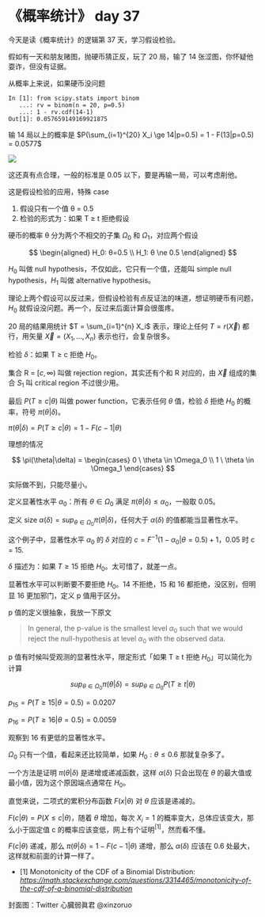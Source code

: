 # 《概率统计》 day 37

今天是读《概率统计》的逻辑第 37 天，学习假设检验。

假如有一天和朋友赌图，抛硬币猜正反，玩了 20 局，输了 14 张涩图，你怀疑他耍诈，但没有证据。

从概率上来说，如果硬币没问题

```
In [1]: from scipy.stats import binom
   ...: rv = binom(n = 20, p=0.5)
   ...: 1 - rv.cdf(14-1)
Out[1]: 0.057659149169921875
```

输 14 局以上的概率是 $P(\sum_{i=1}^{20} X_i \ge 14|p=0.5) = 1 - F(13|p=0.5) = 0.0577$

![](https://files.mdnice.com/user/18103/b5d8defd-7bf3-4cc7-9233-b1ad5b4e24bf.png)

这还真有点合理，一般的标准是 0.05 以下，要是再输一局，可以考虑削他。

这是假设检验的应用，特殊 case

1. 假设只有一个值 θ = 0.5
2. 检验的形式为：如果 T ≥ t 拒绝假设

硬币的概率 θ 分为两个不相交的子集 $\Omega_0$ 和 $\Omega_1$，对应两个假设

$$
\begin{aligned}
H_0: θ=0.5 \\
H_1: θ \ne 0.5
\end{aligned}
$$

$H_0$ 叫做 null hypothesis，不仅如此，它只有一个值，还能叫 simple null hypothesis，$H_1$ 叫做 alternative hypothesis。

理论上两个假设可以反过来，但假设检验有点反证法的味道，想证明硬币有问题，$H_0$ 就假设没问题。再一个，反过来后面计算会很蛋疼。

20 局的结果用统计 $T = \sum_{i=1}^{n} X_i$ 表示，理论上任何 $T = r(\vec{X})$ 都行，用矢量 $\vec{X} = (X_1, ..., X_n)$ 表示也行，会复杂很多。

检验 $\delta$：如果 T ≥ c 拒绝 $H_0$。

集合 R = $[c, \infty)$ 叫做 rejection region，其实还有个和 R 对应的，由 $\vec{X}$ 组成的集合 $S_1$ 叫 critical region 不过很少用。

最后 $P(T \ge c|θ)$ 叫做 power function，它表示任何 $θ$ 值，检验 $\delta$ 拒绝 $H_0$ 的概率，符号 $\pi(\theta|\delta)$。

$\pi(θ|\delta) = P(T \ge c|θ) = 1 - F(c-1|θ)$

理想的情况

$$
\pi(\theta|\delta) =
\begin{cases}
0 \ \theta \in \Omega_0 \\
1 \ \theta \in \Omega_1
\end{cases}
$$

实际做不到，只能尽量小。

定义显著性水平 $\alpha_0$：所有 $\theta \in \Omega_0$ 满足 $\pi(\theta|\delta) \le \alpha_0$，一般取 0.05。

定义 size $\alpha(\delta) = sup_{\theta \in \Omega_0} \pi(\theta|\delta)$，任何大于 $\alpha(\delta)$ 的值都能当显著性水平。

这个例子中，显著性水平 $\alpha_0$ 的 $\delta$ 对应的 $c = F^{-1}(1-\alpha_0|θ=0.5) + 1$，0.05 时 c = 15.

$\delta$ 描述为：如果 $T \ge 15$ 拒绝 $H_0$。太可惜了，就差一点。

显著性水平可以判断要不要拒绝 $H_0$。14 不拒绝，15 和 16 都拒绝，没区别，但明显 16 更加邪门，定义 p 值用于区分。

p 值的定义很抽象，我放一下原文

> In general, the p-value is the smallest level $α_0$ such that we would reject the null-hypothesis at level $α_0$ with the observed data.

p 值有时候叫受观测的显著性水平，限定形式「如果 T ≥ t 拒绝 $H_0$」可以简化为计算

$$
sup_{\theta \in \Omega_0} \pi(\theta|\delta) = sup_{\theta \in \Omega_0} P(T \ge t|\theta)
$$

$p_{15} = P(T \ge 15 | θ=0.5) = 0.0207$

$p_{16} = P(T \ge 16 | θ=0.5) = 0.0059$

观察到 16 有更低的显著性水平。

$\Omega_0$ 只有一个值，看起来还比较简单，如果 $H_0: \theta \le 0.6$ 那就复杂多了。

一个方法是证明 $\pi(\theta|\delta)$ 是递增或递减函数，这样 $\alpha(\delta)$ 只会出现在 $\theta$ 的最大值或最小值，因为这个原因端点通常在 $H_0$。

直觉来说，二项式的累积分布函数 $F(x|θ)$ 对 $θ$ 应该是递减的。

$F(c|\theta) = P(X ≤ c|\theta)$，随着 $θ$ 增加，每次 $X_i = 1$ 的概率变大，总体应该变大，那么小于固定值 c 的概率应该变低，网上有个证明$^{[1]}$，然而看不懂。

$F(c|\theta)$ 递减，那么 $\pi(\theta|\delta) = 1 - F(c-1|\theta)$ 递增，那么 $\alpha(\delta)$ 应该在 0.6 处最大，这样就和前面的计算一样了。

- [1] Monotonicity of the CDF of a Binomial Distribution: *https://math.stackexchange.com/questions/3314465/monotonicity-of-the-cdf-of-a-binomial-distribution*

封面图：Twitter 心臓弱眞君 @xinzoruo